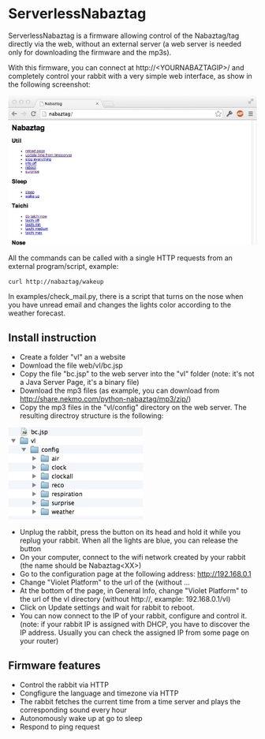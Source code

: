 ServerlessNabaztag
==================

ServerlessNabaztag is a firmware allowing control of the Nabaztag/tag directly via the web, without an external server (a web server is needed only for downloading the firmware and the mp3s).

With this firmware, you can connect at http://\<YOURNABAZTAGIP\>/ and completely control your rabbit with a very simple web interface, as show in the following screenshot:

![](/imgs/screenshot.jpg "Screenshot")

All the commands can be called with a single HTTP requests from an external program/script, example:

    curl http://nabaztag/wakeup
    
In examples/check_mail.py, there is a script that turns on the nose when you have unread email and changes the lights color according to the weather forecast.

Install instruction
-------------------

* Create a folder "vl" an a website
* Download the file web/vl/bc.jsp
* Copy the file "bc.jsp" to the web server into the "vl" folder (note: it's not a Java Server Page, it's a binary file)
* Download the mp3 files (as example, you can download from http://share.nekmo.com/python-nabaztag/mp3/zip/)
* Copy the mp3 files in the "vl/config" directory on the web server. The resulting directroy structure is the following:
 
![](/imgs/files.jpg "Directory structure")

* Unplug the rabbit, press the button on its head and hold it while you replug your rabbit. When all the lights are blue, you can release the button
* On your computer, connect to the wifi network created by your rabbit (the name should be Nabaztag\<XX\>)
* Go to the configuration page at the following address: http://192.168.0.1 
* Change "Violet Platform" to the url of the  (without ...  
* At the bottom of the page, in General Info, change "Violet Platform" to the url of the vl directory (without http://, example: 192.168.0.1/vl)
* Click on Update settings and wait for rabbit to reboot.
* You can now connect to the IP of your rabbit, configure and control it. (note: if your rabbit IP is assigned with DHCP, you have to discover the IP address. Usually you can check the assigned IP from some page on your router)

Firmware features
-----------------

* Control the rabbit via HTTP
* Congfigure the language and timezone via HTTP
* The rabbit fetches the current time from a time server and plays the corresponding sound every hour
* Autonomously wake up at go to sleep
* Respond to ping request
